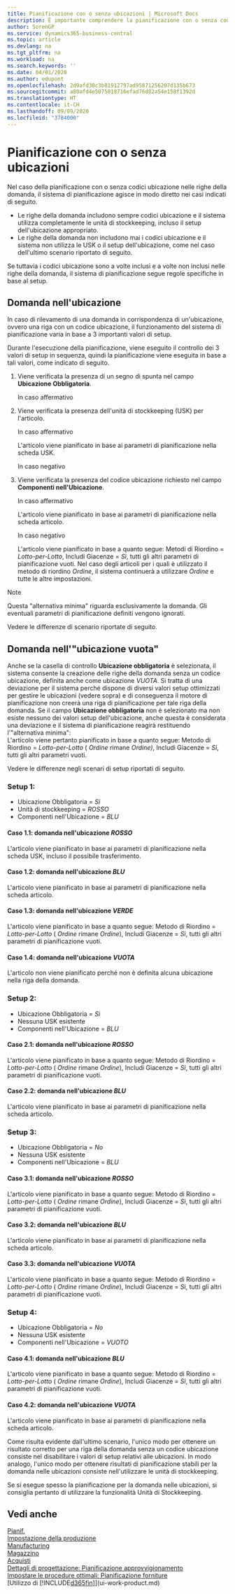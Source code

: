 ```yaml
---
title: Pianificazione con o senza ubicazioni | Microsoft Docs
description: È importante comprendere la pianificazione con o senza codici ubicazione nelle righe della domanda.
author: SorenGP
ms.service: dynamics365-business-central
ms.topic: article
ms.devlang: na
ms.tgt_pltfrm: na
ms.workload: na
ms.search.keywords: ''
ms.date: 04/01/2020
ms.author: edupont
ms.openlocfilehash: 2d9afd30c3b81912797ad95871256207d135b673
ms.sourcegitcommit: a80afd4e5075018716efad76d82a54e158f1392d
ms.translationtype: HT
ms.contentlocale: it-CH
ms.lasthandoff: 09/09/2020
ms.locfileid: "3784000"
---
```

# <a name="planning-with-or-without-locations"></a>Pianificazione con o senza ubicazioni
Nel caso della pianificazione con o senza codici ubicazione nelle righe della domanda, il sistema di pianificazione agisce in modo diretto nei casi indicati di seguito.  

-   Le righe della domanda includono sempre codici ubicazione e il sistema utilizza completamente le unità di stockkeeping, incluso il setup dell'ubicazione appropriato.  
-   Le righe della domanda non includono mai i codici ubicazione e il sistema non utilizza le USK o il setup dell'ubicazione, come nel caso dell'ultimo scenario riportato di seguito.  

Se tuttavia i codici ubicazione sono a volte inclusi e a volte non inclusi nelle righe della domanda, il sistema di pianificazione segue regole specifiche in base al setup.  

## <a name="demand-at-location"></a>Domanda nell'ubicazione  
In caso di rilevamento di una domanda in corrispondenza di un'ubicazione, ovvero una riga con un codice ubicazione, il funzionamento del sistema di pianificazione varia in base a 3 importanti valori di setup.  

Durante l'esecuzione della pianificazione, viene eseguito il controllo dei 3 valori di setup in sequenza, quindi la pianificazione viene eseguita in base a tali valori, come indicato di seguito.  

1.  Viene verificata la presenza di un segno di spunta nel campo **Ubicazione Obbligatoria**.  

    In caso affermativo  

2.  Viene verificata la presenza dell'unità di stockkeeping (USK) per l'articolo.  

    In caso affermativo  

    L'articolo viene pianificato in base ai parametri di pianificazione nella scheda USK.  

    In caso negativo  

3.  Viene verificata la presenza del codice ubicazione richiesto nel campo **Componenti nell'Ubicazione**.  

    In caso affermativo  

    L'articolo viene pianificato in base ai parametri di pianificazione nella scheda articolo.  

    In caso negativo  

    L'articolo viene pianificato in base a quanto segue: Metodi di Riordino =  *Lotto-per-Lotto*, Includi Giacenze =  *Sì*, tutti gli altri parametri di pianificazione vuoti. Nel caso degli articoli per i quali è utilizzato il metodo di riordino  *Ordine*, il sistema continuerà a utilizzare  *Ordine* e tutte le altre impostazioni.  

> [!NOTE]  
>  Questa "alternativa minima" riguarda esclusivamente la domanda. Gli eventuali parametri di pianificazione definiti vengono ignorati.  

Vedere le differenze di scenario riportate di seguito.  

## <a name="demand-at-blank-location"></a>Domanda nell'"ubicazione vuota"  
Anche se la casella di controllo **Ubicazione obbligatoria** è selezionata, il sistema consente la creazione delle righe della domanda senza un codice ubicazione, definita anche come ubicazione *VUOTA*. Si tratta di una deviazione per il sistema perché dispone di diversi valori setup ottimizzati per gestire le ubicazioni (vedere sopra) e di conseguenza il motore di pianificazione non creerà una riga di pianificazione per tale riga della domanda. Se il campo **Ubicazione obbligatoria** non è selezionato ma non esiste nessuno dei valori setup dell'ubicazione, anche questa è considerata una deviazione e il sistema di pianificazione reagirà restituendo l'"alternativa minima":   
L'articolo viene pertanto pianificato in base a quanto segue: Metodo di Riordino =  *Lotto-per-Lotto* ( *Ordine* rimane *Ordine)*, Includi Giacenze =  *Sì*, tutti gli altri parametri vuoti.  

Vedere le differenze negli scenari di setup riportati di seguito.  

### <a name="setup-1"></a>Setup 1:  

-   Ubicazione Obbligatoria = *Sì*  
-   Unità di stockkeeping =  *ROSSO*  
-   Componenti nell'Ubicazione =  *BLU*  

#### <a name="case-11-demand-is-at--red-location"></a>Caso 1.1: domanda nell'ubicazione *ROSSO*  

L'articolo viene pianificato in base ai parametri di pianificazione nella scheda USK, incluso il possibile trasferimento.  

#### <a name="case-12-demand-is-at--blue-location"></a>Caso 1.2: domanda nell'ubicazione *BLU*  

L'articolo viene pianificato in base ai parametri di pianificazione nella scheda articolo.  

#### <a name="case-13-demand-is-at--green-location"></a>Caso 1.3: domanda nell'ubicazione  *VERDE*  

L'articolo viene pianificato in base a quanto segue: Metodo di Riordino =  *Lotto-per-Lotto* ( *Ordine* rimane  *Ordine*), Includi Giacenze =  *Sì*, tutti gli altri parametri di pianificazione vuoti.  

#### <a name="case-14-demand-is-at--blank-location"></a>Caso 1.4: domanda nell'ubicazione  *VUOTA*  

L'articolo non viene pianificato perché non è definita alcuna ubicazione nella riga della domanda.  

### <a name="setup-2"></a>Setup 2:  

-   Ubicazione Obbligatoria = *Sì*  
-   Nessuna USK esistente  
-   Componenti nell'Ubicazione =  *BLU*  

#### <a name="case-21-demand-is-at--red-location"></a>Caso 2.1: domanda nell'ubicazione  *ROSSO*  

L'articolo viene pianificato in base a quanto segue: Metodo di Riordino =  *Lotto-per-Lotto* ( *Ordine* rimane  *Ordine*), Includi Giacenze =  *Sì*, tutti gli altri parametri di pianificazione vuoti.  

#### <a name="case-22-demand-is-at--blue-location"></a>Caso 2.2: domanda nell'ubicazione *BLU*  

L'articolo viene pianificato in base ai parametri di pianificazione nella scheda articolo.  

### <a name="setup-3"></a>Setup 3:  

-   Ubicazione Obbligatoria = *No*  
-   Nessuna USK esistente  
-   Componenti nell'Ubicazione =  *BLU*  

#### <a name="case-31-demand-is-at--red-location"></a>Caso 3.1: domanda nell'ubicazione  *ROSSO*  

L'articolo viene pianificato in base a quanto segue: Metodo di Riordino =  *Lotto-per-Lotto* ( *Ordine* rimane  *Ordine*), Includi Giacenze =  *Sì*, tutti gli altri parametri di pianificazione vuoti.  

#### <a name="case-32-demand-is-at--blue-location"></a>Caso 3.2: domanda nell'ubicazione *BLU*  

L'articolo viene pianificato in base ai parametri di pianificazione nella scheda articolo.  

#### <a name="case-33-demand-is-at--blank-location"></a>Caso 3.3: domanda nell'ubicazione  *VUOTA*  

L'articolo viene pianificato in base a quanto segue: Metodo di Riordino =  *Lotto-per-Lotto* ( *Ordine* rimane  *Ordine*), Includi Giacenze =  *Sì*, tutti gli altri parametri di pianificazione vuoti.  

### <a name="setup-4"></a>Setup 4:  

-   Ubicazione Obbligatoria = *No*  
-   Nessuna USK esistente  
-   Componenti nell'Ubicazione =  *VUOTO*  

#### <a name="case-41-demand-is-at--blue-location"></a>Caso 4.1: domanda nell'ubicazione  *BLU*  

L'articolo viene pianificato in base a quanto segue: Metodo di Riordino =  *Lotto-per-Lotto* ( *Ordine* rimane  *Ordine*), Includi Giacenze =  *Sì*, tutti gli altri parametri di pianificazione vuoti.  

#### <a name="case-42-demand-is-at--blank-location"></a>Caso 4.2: domanda nell'ubicazione  *VUOTA*  

L'articolo viene pianificato in base ai parametri di pianificazione nella scheda articolo.  

Come risulta evidente dall'ultimo scenario, l'unico modo per ottenere un risultato corretto per una riga della domanda senza un codice ubicazione consiste nel disabilitare i valori di setup relativi alle ubicazioni. In modo analogo, l'unico modo per ottenere risultati di pianificazione stabili per la domanda nelle ubicazioni consiste nell'utilizzare le unità di stockkeeping.  

Se si esegue spesso la pianificazione per la domanda nelle ubicazioni, si consiglia pertanto di utilizzare la funzionalità Unità di Stockkeeping.  

## <a name="see-also"></a>Vedi anche
[Pianif.](production-planning.md)    
[Impostazione della produzione](production-configure-production-processes.md)  
[Manufacturing](production-manage-manufacturing.md)    
[Magazzino](inventory-manage-inventory.md)  
[Acquisti](purchasing-manage-purchasing.md)  
[Dettagli di progettazione: Pianificazione approvvigionamento](design-details-supply-planning.md)   
[Impostare le procedure ottimali: Pianificazione forniture](setup-best-practices-supply-planning.md)  
[Utilizzo di [!INCLUDE[d365fin](includes/d365fin_md.md)]](ui-work-product.md)  

